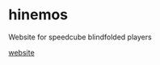 # hinemos
Website for speedcube blindfolded players

[website](https://saxcy.info/hinemos/top.html)
